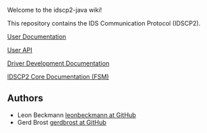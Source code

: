 Welcome to the idscp2-java wiki!

This repository contains the IDS Communication Protocol (IDSCP2).

[User Documentation](UserDocumentation.md)

[User API](./UserAPI.md)

[Driver Development Documentation](./DriverDevelopment.md)

[IDSCP2 Core Documentation (FSM)](./Idscp2Core.md)

## Authors

- Leon Beckmann [leonbeckmann at GitHub](https://github.com/leonbeckmann)
- Gerd Brost [gerdbrost at GitHub]()


